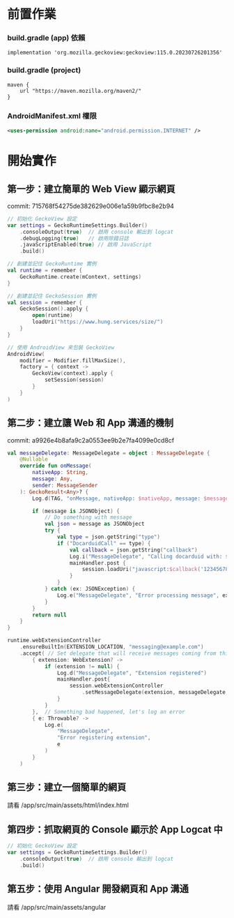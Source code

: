 # 前置作業

### build.gradle (app) 依賴

```
implementation 'org.mozilla.geckoview:geckoview:115.0.20230726201356'
```

### build.gradle (project)

```
maven {
    url "https://maven.mozilla.org/maven2/"
}
```

### AndroidManifest.xml 權限

```xml
<uses-permission android:name="android.permission.INTERNET" />
```

# 開始實作

## 第一步：建立簡單的 Web View 顯示網頁

commit: 715768f54275de382629e006e1a59b9fbc8e2b94

```kotlin
// 初始化 GeckoView 設定
var settings = GeckoRuntimeSettings.Builder()
    .consoleOutput(true)  // 啟用 console 輸出到 logcat
    .debugLogging(true)   // 啟用除錯日誌
    .javaScriptEnabled(true) // 啟用 JavaScript
    .build()

// 創建並記住 GeckoRuntime 實例
val runtime = remember {
    GeckoRuntime.create(mContext, settings)
}

// 創建並記住 GeckoSession 實例
val session = remember {
    GeckoSession().apply {
        open(runtime)
        loadUri("https://www.hung.services/size/")
    }
}

// 使用 AndroidView 來包裝 GeckoView
AndroidView(
    modifier = Modifier.fillMaxSize(),
    factory = { context ->
        GeckoView(context).apply {
            setSession(session)
        }
    }
)
```

## 第二步：建立讓 Web 和 App 溝通的機制

commit: a9926e4b8afa9c2a0553ee9b2e7fa4099e0cd8cf

```kotlin
val messageDelegate: MessageDelegate = object : MessageDelegate {
    @Nullable
    override fun onMessage(
        nativeApp: String,
        message: Any,
        sender: MessageSender
    ): GeckoResult<Any>? {
        Log.d(TAG, "onMessage, nativeApp: $nativeApp, message: $message")

        if (message is JSONObject) {
            // Do something with message
            val json = message as JSONObject
            try {
                val type = json.getString("type")
                if ("DocarduidCall" == type) {
                    val callback = json.getString("callback")
                    Log.i("MessageDelegate", "Calling docarduid with: $callback")
                    mainHandler.post {
                        session.loadUri("javascript:$callback('1234567890')");
                    }
                }
            } catch (ex: JSONException) {
                Log.e("MessageDelegate", "Error processing message", ex)
            }
        }
        return null
    }
}

runtime.webExtensionController
    .ensureBuiltIn(EXTENSION_LOCATION, "messaging@example.com")
    .accept( // Set delegate that will receive messages coming from this extension.
        { extension: WebExtension? ->
            if (extension != null) {
                Log.d("MessageDelegate", "Extension registered")
                mainHandler.post{
                    session.webExtensionController
                        .setMessageDelegate(extension, messageDelegate, "browser")
                }
            }
        },  // Something bad happened, let's log an error
        { e: Throwable? ->
            Log.e(
                "MessageDelegate",
                "Error registering extension",
                e
            )
        }
    )
```

## 第三步：建立一個簡單的網頁

請看 /app/src/main/assets/html/index.html

## 第四步：抓取網頁的 Console 顯示於 App Logcat 中

```kotlin
// 初始化 GeckoView 設定
var settings = GeckoRuntimeSettings.Builder()
    .consoleOutput(true)  // 啟用 console 輸出到 logcat
    .build()
```

## 第五步：使用 Angular 開發網頁和 App 溝通

請看 /app/src/main/assets/angular